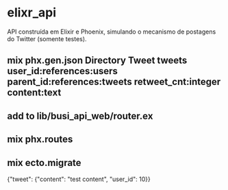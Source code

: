 # elixr_api
API construída em Elixir e Phoenix, simulando o mecanismo de postagens do Twitter (somente testes).

## mix phx.gen.json Directory Tweet tweets user_id:references:users parent_id:references:tweets retweet_cnt:integer content:text

## add to lib/busi_api_web/router.ex 

## mix phx.routes

## mix ecto.migrate

{"tweet": {"content": "test content", "user_id": 10}}
